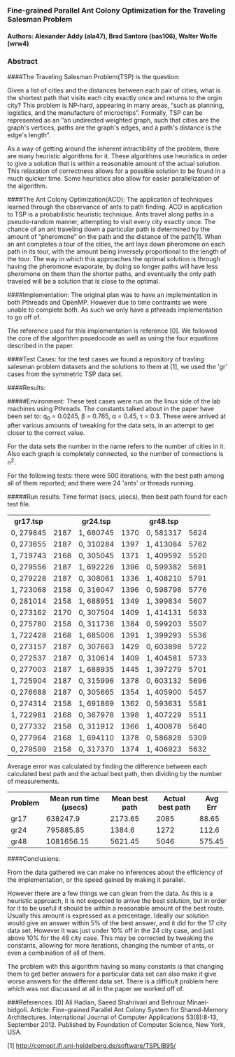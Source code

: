 ### Fine-grained Parallel Ant Colony Optimization for the Traveling Salesman Problem
#### Authors: Alexander Addy (ala47), Brad Santoro (bas106), Walter Wolfe (wrw4)

### Abstract

####The Traveling Salesman Problem(TSP) is the question: 

Given a list of cities and the distances between each pair of cities, what is the shortest path that visits each city exactly once and returns to the orgin city? This problem is NP-hard, appearing in many areas, “such as planning, logistics, and the manufacture of microchips”. Formally, TSP can be represented as an “an undirected weighted graph, such that cities are the graph's vertices, paths are the graph's edges, and a path's distance is the edge's length”.

As a way of getting around the inherent intractibility of the problem, there are many heuristic algorithms for it.
These algorithms use heuristics in order to give a solution that is within a reasonable amount of the actual solution.
This relaxation of correctness allows for a possible solution to be found in a much quicker time. Some heuristics also allow for easier parallelization of the algorithm.

####The Ant Colony Optimization(ACO):
The application of techniques learned through the observance of ants to path finding. ACO in application to TSP is a probabilistic heuristic technique.  Ants travel along paths in a pseudo-random manner, attempting to visit every city exactly once. The chance of an ant traveling down a particular path is determined by the amount of “pheromone” on the path and the distance of the path[1]. When an ant completes a tour of the cities, the ant lays down pheromone on each path in its tour, with the amount being inversely proportional to the length of the tour. The way in which this approaches the optimal solution is through having the pheromone evaporate, by doing so longer paths will have less pheromone on them than the shorter paths, and eventually the only path traveled will be a solution that is close to the optimal.

####Implementation:
The original plan was to have an implementation in both Pthreads and OpenMP. However due to time contraints we were unable to complete both. As such we only have a pthreads implementation to go off of.

The reference used for this implementation is reference [0]. We followed the core of the algorithm psuedocode as well as using the four equations described in the paper.


####Test Cases:
for the test cases we found a repository of travling salesman problem datasets and the solutions to them at [1], we used the 'gr' cases from the symmetric TSP data set.

####Results:

#####Environment:
These test cases were run on the linux side of the lab machines using Pthreads.
The constants talked about in the paper have been set to: q<sub>0</sub> = 0.0245, &beta; = 0.765, &alpha; = 0.45, &tau; = 0.3. These were arrived at after various amounts of tweaking for the data sets, in an attempt to get closer to the correct value.

For the data sets the number in the name refers to the number of cities in it. Also each graph is completely connected, so the number of connections is n<sup>2</sup>.

For the following tests: there were 500 iterations, with the best path among all of them reported; and there were 24 'ants' or threads running.

#####Run results:
Time format (secs, &mu;secs), then best path found for each test file.
<table>
<tr><th>gr17.tsp</th><th></th><th>gr24.tsp</th><th></th><th>gr48.tsp</th><th></th></tr>
<tr><td>0, 279845</td><td>2187</td><td>1, 680745</td><td>1370</td><td>0, 581317</td><td>5624</td></tr>
<tr><td>0, 273655</td><td>2187</td><td>0, 310284</td><td>1397</td><td>1, 413084</td><td>5762</td></tr>
<tr><td>1, 719743</td><td>2168</td><td>0, 305045</td><td>1371</td><td>1, 409592</td><td>5520</td></tr>
<tr><td>0, 279556</td><td>2187</td><td>1, 692226</td><td>1396</td><td>0, 599382</td><td>5691</td></tr>
<tr><td>0, 279228</td><td>2187</td><td>0, 308061</td><td>1336</td><td>1, 408210</td><td>5791</td></tr>
<tr><td>1, 723068</td><td>2158</td><td>0, 316047</td><td>1396</td><td>0, 598798</td><td>5776</td></tr>
<tr><td>0, 281014</td><td>2158</td><td>1, 688951</td><td>1349</td><td>1, 399834</td><td>5607</td></tr>
<tr><td>0, 273162</td><td>2170</td><td>0, 307504</td><td>1409</td><td>1, 414131</td><td>5633</td></tr>
<tr><td>0, 275780</td><td>2158</td><td>0, 311736</td><td>1384</td><td>0, 599203</td><td>5507</td></tr>
<tr><td>1, 722428</td><td>2168</td><td>1, 685006</td><td>1391</td><td>1, 399293</td><td>5536</td></tr>
<tr><td>0, 273157</td><td>2187</td><td>0, 307663</td><td>1429</td><td>0, 603898</td><td>5722</td></tr>
<tr><td>0, 272537</td><td>2187</td><td>0, 310614</td><td>1409</td><td>1, 404581</td><td>5733</td></tr>
<tr><td>0, 277003</td><td>2187</td><td>1, 688935</td><td>1445</td><td>1, 397279</td><td>5701</td></tr>
<tr><td>1, 725904</td><td>2187</td><td>0, 315996</td><td>1378</td><td>0, 603132</td><td>5696</td></tr>
<tr><td>0, 276688</td><td>2187</td><td>0, 305665</td><td>1354</td><td>1, 405900</td><td>5457</td></tr>
<tr><td>0, 274314</td><td>2158</td><td>1, 691869</td><td>1362</td><td>0, 593631</td><td>5581</td></tr>
<tr><td>1, 722981</td><td>2168</td><td>0, 367978</td><td>1398</td><td>1, 407229</td><td>5511</td></tr>
<tr><td>0, 277332</td><td>2158</td><td>0, 311912</td><td>1366</td><td>1, 400878</td><td>5640</td></tr>
<tr><td>0, 277964</td><td>2168</td><td>1, 694110</td><td>1378</td><td>0, 586828</td><td>5309</td></tr>
<tr><td>0, 279599</td><td>2158</td><td>0, 317370</td><td>1374</td><td>1, 406923</td><td>5632</td></tr>
</table>

Average error was calculated by finding the difference between each calculated best path and the actual best path, then dividing by the number of measurements.

<table>
<tr><th>Problem</th><th>Mean run time (&mu;secs)</th><th>Mean best path</th><th>Actual best path</th><th>Avg Err</th></tr>
<tr><td>gr17</td><td>638247.9  </td><td>2173.65</td><td>2085</td><td>88.65 </td></tr>
<tr><td>gr24</td><td>795885.85 </td><td>1384.6 </td><td>1272</td><td>112.6 </td></tr>
<tr><td>gr48</td><td>1081656.15</td><td>5621.45</td><td>5046</td><td>575.45</td></tr>
</table>

####Conclusions:

From the data gathered we can make no inferences about the efficiency of the implementation, or the speed gained by making it parallel.

However there are a few things we can glean from the data. As this is a heuristic approach, it is not expected to arrive the best solution, but in order for it to be useful it should be within a reasonable amount of the best route. Usually this amount is expressed as a percentage. Ideally our solution would give an answer within 5% of the best answer, and it did for the 17 city data set. However it was just under 10% off in the 24 city case, and just above 10% for the 48 city case. This may be corrected by tweaking the constants, allowing for more iterations, changing the number of ants, or even a combination of all of them.

The problem with this algorithm having so many constants is that changing them to get better answers for a particular data set can also make it give worse answers for the different data set. There is a difficult problem here which was not discussed at all in the paper we worked off of.

###References:
[0] Ali Hadian, Saeed Shahrivari and Behrouz Minaei-bidgoli. Article: Fine-grained Parallel Ant Colony System for Shared-Memory Architectures. International Journal of Computer Applications 53(8):8-13, September 2012. Published by Foundation of Computer Science, New York, USA.

[1] http://comopt.ifi.uni-heidelberg.de/software/TSPLIB95/
